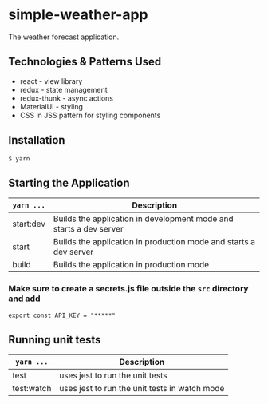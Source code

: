 # simple-weather-app

The weather forecast application.

## Technologies & Patterns Used

- react - view library
- redux - state management
- redux-thunk - async actions
- MaterialUI - styling
- CSS in JSS pattern for styling components

## Installation

```
$ yarn
```

## Starting the Application

| `yarn ...` | Description                                                        |
| ---------- | ------------------------------------------------------------------ |
| start:dev  | Builds the application in development mode and starts a dev server |
| start      | Builds the application in production mode and starts a dev server  |
| build      | Builds the application in production mode                          |

### Make sure to create a secrets.js file outside the `src` directory and add

```
export const API_KEY = "*****"
```

## Running unit tests

| `yarn ...` | Description                                   |
| ---------- | --------------------------------------------- |
| test       | uses jest to run the unit tests               |
| test:watch | uses jest to run the unit tests in watch mode |
